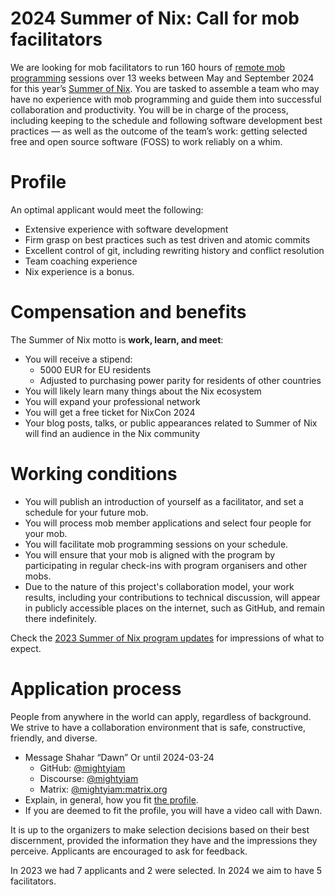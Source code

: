 # 2024 Summer of Nix: Call for mob facilitators

We are looking for mob facilitators to run 160 hours of [remote mob programming](https://www.remotemobprogramming.org/) sessions over 13 weeks between May and September 2024 for this year’s [Summer of Nix](https://github.com/ngi-nix/summer-of-nix).
You are tasked to assemble a team who may have no experience with mob programming and guide them into successful collaboration and productivity.
You will be in charge of the process, including keeping to the schedule and following software development best practices — as well as the outcome of the team’s work: getting selected free and open source software (FOSS) to work reliably on a whim.

# Profile

An optimal applicant would meet the following:

- Extensive experience with software development
- Firm grasp on best practices such as test driven and atomic commits
- Excellent control of git, including rewriting history and conflict resolution
- Team coaching experience
- Nix experience is a bonus.

# Compensation and benefits

The Summer of Nix motto is **work, learn, and meet**:

- You will receive a stipend:
    - 5000 EUR for EU residents
    - Adjusted to purchasing power parity for residents of other countries
- You will likely learn many things about the Nix ecosystem
- You will expand your professional network
- You will get a free ticket for NixCon 2024
- Your blog posts, talks, or public appearances related to Summer of Nix will find an audience in the Nix community

# Working conditions

- You will publish an introduction of yourself as a facilitator, and set a schedule for your future mob.
- You will process mob member applications and select four people for your mob.
- You will facilitate mob programming sessions on your schedule.
- You will ensure that your mob is aligned with the program by participating in regular check-ins with program organisers and other mobs.
- Due to the nature of this project's collaboration model, your work results, including your contributions to technical discussion, will appear in publicly accessible places on the internet, such as GitHub, and remain there indefinitely.

Check the [2023 Summer of Nix program updates](https://discourse.nixos.org/t/2023-summer-of-nix-program-updates/30376) for impressions of what to expect.

# Application process

People from anywhere in the world can apply, regardless of background. We strive to have a collaboration environment that is safe, constructive, friendly, and diverse.

- Message Shahar “Dawn” Or until 2024-03-24
    - GitHub: [@mightyiam](https://github.com/mightyiam)
    - Discourse: [@mightyiam](https://discourse.nixos.org/u/mightyiam)
    - Matrix: [@mightyiam:matrix.org](https://matrix.to/#/@mightyiam:matrix.org)
- Explain, in general, how you fit [the profile](#profile).
- If you are deemed to fit the profile, you will have a video call with Dawn.

It is up to the organizers to make selection decisions based on their best discernment, provided the information they have and the impressions they perceive.
Applicants are encouraged to ask for feedback.

In 2023 we had 7 applicants and 2 were selected. In 2024 we aim to have 5 facilitators.
